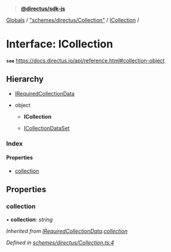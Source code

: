 > **[@directus/sdk-js](../README.md)**

[Globals](../README.md) / ["schemes/directus/Collection"](../modules/_schemes_directus_collection_.md) / [ICollection](_schemes_directus_collection_.icollection.md) /

# Interface: ICollection

**`see`** https://docs.directus.io/api/reference.html#collection-object

## Hierarchy

* [IRequiredCollectionData](_schemes_directus_collection_.irequiredcollectiondata.md)

* object

  * **ICollection**

  * [ICollectionDataSet](_schemes_response_collection_.icollectiondataset.md)

### Index

#### Properties

* [collection](_schemes_directus_collection_.icollection.md#collection)

## Properties

###  collection

• **collection**: *string*

*Inherited from [IRequiredCollectionData](_schemes_directus_collection_.irequiredcollectiondata.md).[collection](_schemes_directus_collection_.irequiredcollectiondata.md#collection)*

*Defined in [schemes/directus/Collection.ts:4](https://github.com/janbiasi/sdk-js/blob/6d04a0b/src/schemes/directus/Collection.ts#L4)*